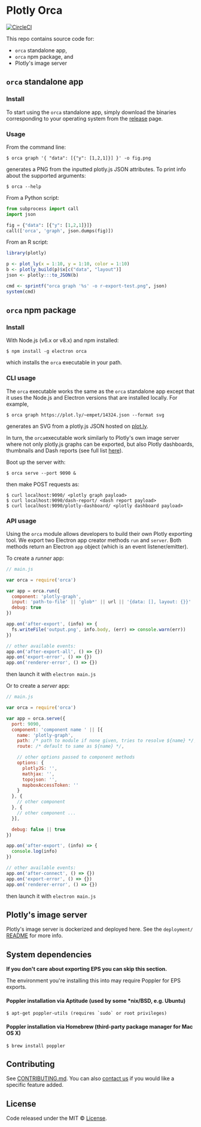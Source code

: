# Plotly Orca

[![CircleCI](https://circleci.com/gh/plotly/orca.svg?style=svg)](https://circleci.com/gh/plotly/orca)

This repo contains source code for:

- `orca` standalone app,
- `orca` npm package, and
- Plotly's image server

## `orca` standalone app

### Install

To start using the `orca` standalone app, simply download the
binaries corresponding to your operating system from the
[release](https://github.com/plotly/orca/releases) page.

### Usage

From the command line:

```
$ orca graph '{ "data": [{"y": [1,2,1]}] }' -o fig.png
```

generates a PNG from the inputted plotly.js JSON attributes. To print info
about the supported arguments:

```
$ orca --help
```

From a Python script:

```python
from subprocess import call
import json

fig = {"data": [{"y": [1,2,1]}]}
call(['orca', 'graph', json.dumps(fig)])
```

From an R script:

```R
library(plotly)

p <- plot_ly(x = 1:10, y = 1:10, color = 1:10)
b <- plotly_build(p)$x[c("data", "layout")]
json <- plotly:::to_JSON(b)

cmd <- sprintf("orca graph '%s' -o r-export-test.png", json)
system(cmd)
```

## `orca` npm package

### Install

With Node.js (v6.x or v8.x) and npm installed:

```
$ npm install -g electron orca
```

which installs the `orca` executable in your path.

### CLI usage

The `orca` executable works the same as the
`orca` standalone app except that it uses the Node.js and
Electron versions that are installed locally. For example,

```
$ orca graph https://plot.ly/~empet/14324.json --format svg
```

generates an SVG from a plotly.js JSON hosted on [plot.ly](https://plot.ly/).

In turn, the `orca`executable work similarly to Plotly's own
image server where not only plotly.js graphs can be exported, but also Plotly
dashboards, thumbnails and Dash reports (see full list
[here](https://github.com/plotly/orca/tree/master/src/component)).

Boot up the server with:

```
$ orca serve --port 9090 &
```

then make POST requests as:

```
$ curl localhost:9090/ <plotly graph payload>
$ curl localhost:9090/dash-report/ <dash report payload>
$ curl localhost:9090/plotly-dashboard/ <plotly dashboard payload>
```

### API usage

Using the `orca` module allows developers to build their own
Plotly exporting tool. We export two Electron app creator methods `run` and
`server`.  Both methods return an Electron `app` object (which is an event
listener/emitter).

To create a _runner_ app:

```js
// main.js

var orca = require('orca')

var app = orca.run({
  component: 'plotly-graph',
  input: 'path-to-file' || 'glob*' || url || '{data: [], layout: {}}' || [/* array of those */],
  debug: true
})

app.on('after-export', (info) => {
  fs.writeFile('output.png', info.body, (err) => console.warn(err))
})

// other available events:
app.on('after-export-all', () => {})
app.on('export-error', () => {})
app.on('renderer-error', () => {})
```

then launch it with `electron main.js`

Or to create a _server_ app:

```js
// main.js

var orca = require('orca')

var app = orca.serve({
  port: 9090,
  component: 'component name ' || [{
    name: 'plotly-graph',
    path: /* path to module if none given, tries to resolve ${name} */,
    route: /* default to same as ${name} */,

    // other options passed to component methods
    options: {
      plotlyJS: '',
      mathjax: '',
      topojson: '',
      mapboxAccessToken: ''
    }
  }, {
    // other component
  }, {
    // other component ...
  }],

  debug: false || true
})

app.on('after-export', (info) => {
  console.log(info)
})

// other available events:
app.on('after-connect', () => {})
app.on('export-error', () => {})
app.on('renderer-error', () => {})
```

then launch it with `electron main.js`

## Plotly's image server

Plotly's image server is dockerized and deployed here. See the `deployment/`
[README](https://github.com/plotly/orca/tree/master/deployment) for more info.

## System dependencies

**If you don't care about exporting EPS you can skip this section.**

The environment you're installing this into may require Poppler for EPS exports.

#### Poppler installation via Aptitude (used by some \*nix/BSD, e.g. Ubuntu)

```
$ apt-get poppler-utils (requires `sudo` or root privileges)
```

#### Poppler installation via Homebrew (third-party package manager for Mac OS X)

```
$ brew install poppler
```

## Contributing

See
[CONTRIBUTING.md](https://github.com/plotly/orca/blob/master/CONTRIBUTING.md).
You can also [contact us](https://plot.ly/products/consulting-and-oem/) if you
would like a specific feature added.

## License

Code released under the MIT ©
[License](https://github.com/plotly/orca/blob/master/LICENSE).

